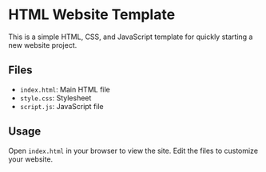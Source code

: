 # HTML Website Template

This is a simple HTML, CSS, and JavaScript template for quickly starting a new website project.

## Files
- `index.html`: Main HTML file
- `style.css`: Stylesheet
- `script.js`: JavaScript file

## Usage
Open `index.html` in your browser to view the site. Edit the files to customize your website.
